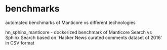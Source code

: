 # benchmarks
automated benchmarks of Manticore vs different technologies

hn_sphinx_manticore - dockerized benchmark of Manticore Search vs Sphinx Search based on 'Hacker News curated comments dataset of 2016' in CSV format
